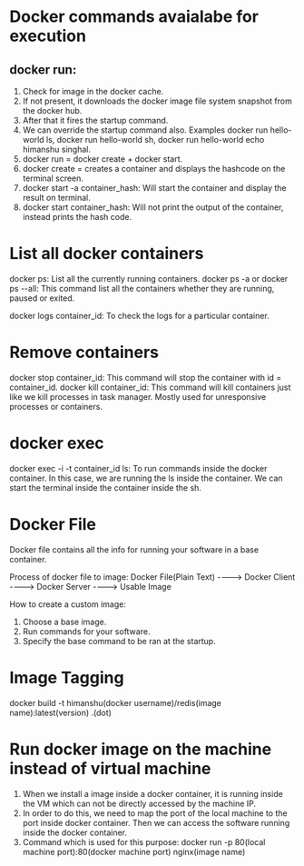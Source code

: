 # Docker commands avaialabe for execution

## docker run: 
1. Check for image in the docker cache. 
2. If not present, it downloads the docker image file system snapshot from the docker hub. 
3. After that it fires the startup command.
4. We can override the startup command also. Examples docker run hello-world ls, docker run hello-world sh, docker run hello-world echo himanshu singhal.
5. docker run = docker create + docker start.
6. docker create = creates a container and displays the hashcode on the terminal screen.
7. docker start -a container_hash: Will start the container and display the result on terminal.
8. docker start container_hash: Will not print the output of the container, instead prints the hash code.

# List all docker containers
docker ps: List all the currently running containers.
docker ps -a or docker ps --all: This command list all the containers whether they are running, paused or exited.

docker logs container_id: To check the logs for a particular container.

# Remove containers
docker stop container_id: This command will stop the container with id = container_id.
docker kill container_id: This command will kill containers just like we kill processes in task manager. Mostly used for unresponsive processes or containers. 

# docker exec
docker exec -i -t container_id ls: To run commands inside the docker container. In this case, we are running the ls inside the container. We can start the terminal inside the container inside the sh.

# Docker File

Docker file contains all the info for running your software in a base container.

Process of docker file to image:
Docker File(Plain Text) ----> Docker Client ----> Docker Server ----> Usable Image

How to create a custom image:
1. Choose a base image.
2. Run commands for your software.
3. Specify the base command to be ran at the startup.

# Image Tagging
docker build -t himanshu(docker username)/redis(image name):latest(version) .(dot)

# Run docker image on the machine instead of virtual machine
1. When we install a image inside a docker container, it is running inside the VM which can not be directly accessed by the machine IP.
2. In order to do this, we need to map the port of the local machine to the port inside docker container. Then we can access the software running inside the docker container.
3. Command which is used for this purpose: docker run -p 80(local machine port):80(docker machine port) nginx(image name)